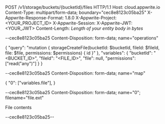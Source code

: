 POST /v1/storage/buckets/{bucketId}/files HTTP/1.1
Host: cloud.appwrite.io
Content-Type: multipart/form-data; boundary="cec8e8123c05ba25"
X-Appwrite-Response-Format: 1.8.0
X-Appwrite-Project: <YOUR_PROJECT_ID>
X-Appwrite-Session: 
X-Appwrite-JWT: <YOUR_JWT>
Content-Length: *Length of your entity body in bytes*

--cec8e8123c05ba25
Content-Disposition: form-data; name="operations"

{ "query": "mutation { storageCreateFile(bucketId: $bucketId, fileId: $fileId, file: $file, permissions: $permissions) { id }" }, "variables": { "bucketId": "<BUCKET_ID>", "fileId": "<FILE_ID>", "file": null, "permissions": ["read("any")"] } }

--cec8e8123c05ba25
Content-Disposition: form-data; name="map"

{ "0": ["variables.file"],  }

--cec8e8123c05ba25
Content-Disposition: form-data; name="0"; filename="file.ext"

File contents

--cec8e8123c05ba25--
